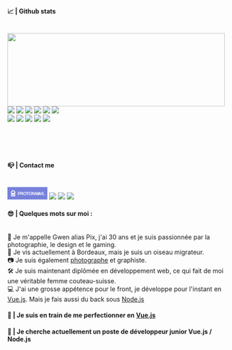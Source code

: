 <p>
  <h4> 📈 | Github stats </h4><br />
  <img align="left" width="490" height="165" src="https://github-readme-stats.vercel.app/api?username=pix-ggyr&show_icons=true&theme=radical"/>
  <p>
    <img src="https://img.shields.io/badge/-Visual%20Studio%20Code-23A9F2?style=flat-square&logo=Visual%20Studio%20Code&logoColor=white"/>
    <img src="https://img.shields.io/badge/-Github-181717?style=flat-square&logo=GitHub&logoColor=white"/>
    <img src="https://img.shields.io/badge/-Git-F44D27?style=flat-square&logo=Git&logoColor=white"/>
    <img src="https://img.shields.io/badge/-NPM-CB3837?style=flat-square&logo=NPM&logoColor=white"/>
    <img src="https://img.shields.io/badge/-MySQL-F29111?style=flat-square&logo=MySQL&logoColor=white"/>
    <img src="https://img.shields.io/badge/-Insomnia-5849BE?style=flat-square&logo=Insomnia&logoColor=white"/><br/>
    <img src="https://img.shields.io/badge/-Vue.js-42B883?style=flat-square&logo=Vue.js&logoColor=white"/>
    <img src="https://img.shields.io/badge/-ESLint-4B32C3?style=flat-square&logo=ESLint&logoColor=white"/>
    <img src="https://img.shields.io/badge/-HTML5-E34F26?style=flat-square&logo=HTML5&logoColor=white"/>
    <img src="https://img.shields.io/badge/-CSS3-1572B6?style=flat-square&logo=CSS3&logoColor=white"/>
    <img src="https://img.shields.io/badge/-Codacy-222F29?style=flat-square&logo=Codacy&logoColor=white"/>
  </p>
</p>
<br />
<br />
<br />
<p>
  <h4> 📪 | Contact me </h4><br />
    <a href="mailto:gwengyr@protonmail.com?subject=[GitHub]%20Prise%20de%20contact"><img src="https://github.com/Pix-ggyr/Pix-ggyr/blob/main/docs/assets/custom-icons-protonmail.png?raw=true" /></a>
    <a href="https://instagram.com/gwen_gyr"><img src="https://img.shields.io/badge/instagram-E4405F.svg?style=for-the-badge&logo=instagram&logoColor=white"/></a>
    <a href="https://linkedin.com/in/gwenaëlle-goyer"><img src="https://img.shields.io/badge/linkedin-0077B5.svg?style=for-the-badge&logo=linkedin&logoColor=white"/></a>
    <a href="https://twitter.com/GwenGyr"><img src="https://img.shields.io/badge/twitter-1DA1F2.svg?style=for-the-badge&logo=twitter&logoColor=white"/></a>
</p>
<p>
  <h4>😎 | Quelques mots sur moi :</h4><br />
  🦉 Je m'appelle Gwen alias Pix, j'ai 30 ans et je suis passionnée par la photographie, le design et le gaming.<br>
📍 Je vis actuellement à Bordeaux, mais je suis un oiseau migrateur.<br>
📷 Je suis également <a href='https://www.instagram.com/gwen_gyr/'>photographe</a> et graphiste.<br>
🛠️ Je suis maintenant diplômée en développement web, ce qui fait de moi une véritable femme couteau-suisse.<br>
💻 J'ai une grosse appétence pour le front, je développe pour l'instant en <a href='https://vuejs.org/'>Vue.js</a>. Mais je fais aussi du back sous <a href='https://nodejs.org/en/'>Node.js</a>
</p>

<h4> 🌱 | Je suis en train de me perfectionner en <a href='https://vuejs.org/'>Vue.js</a></h4>

<h4> 🔭 | Je cherche actuellement un poste de développeur junior Vue.js / Node.js</h4>

<!--
**Pix-ggyr/Pix-ggyr** is a ✨ _special_ ✨ repository because its `README.md` (this file) appears on your GitHub profile.

Here are some ideas to get you started:

- 🔭 I’m currently working on ...
- 🌱 I’m currently learning ...
- 👯 I’m looking to collaborate on ...
- 🤔 I’m looking for help with ...
- 💬 Ask me about ...
- 📫 How to reach me: ...
- 😄 Pronouns: ...
- ⚡ Fun fact: ...
  -->
